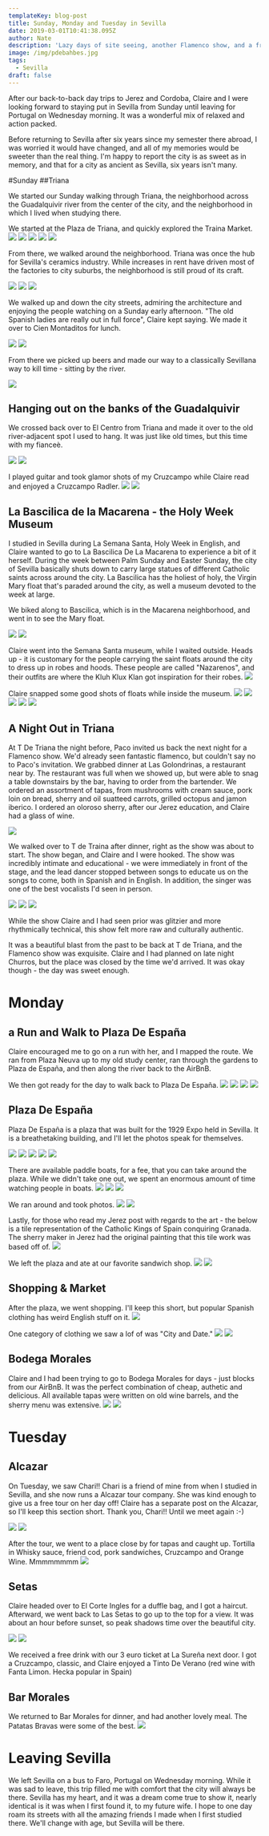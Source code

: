 ```yaml
---
templateKey: blog-post
title: Sunday, Monday and Tuesday in Sevilla
date: 2019-03-01T10:41:38.095Z
author: Nate
description: 'Lazy days of site seeing, another Flamenco show, and a friend reunion. Sevilla will always have my heart'
image: /img/pdebahbes.jpg
tags:
  - Sevilla
draft: false
---
```


After our back-to-back day trips to Jerez and Cordoba, Claire and I were looking forward to staying put in Sevilla from Sunday until leaving for Portugal on Wednesday morning. It was a wonderful mix of relaxed and action packed. 

Before returning to Sevilla after six years since my semester there abroad, I was worried it would have changed, and all of my memories would be sweeter than the real thing. I'm happy to report the city is as sweet as in memory, and that for a city as ancient as Sevilla, six years isn't many. 

#Sunday 
##Triana

We started our Sunday walking through Triana, the neighborhood across the Guadalquivir river from the center of the city, and the neighborhood in which I lived when studying there. 

We started at the Plaza de Triana, and quickly explored the Traina Market. 
![](/img/sevilla/trainaOutsideMarket.jpg)
![](/img/sevilla/trainaOutsideMarket2.jpg)
![](/img/sevilla/trainaInsideMarket.jpg)
![](/img/sevilla/trainaInsideMarket2.jpg)
![](/img/sevilla/trainaPuenteDeIsabel.jpg)

From there, we walked around the neighborhood. Triana was once the hub for Sevilla's ceramics industry. While increases in rent have driven most of the factories to city suburbs, the neighborhood is still proud of its craft. 

![](/img/sevilla/trianaCeramics1.jpg)
![](/img/sevilla/trianaCeramics2.jpg)
![](/img/sevilla/trianaCeramics3.jpg)

We walked up and down the city streets, admiring the architecture and enjoying the people watching on a Sunday early afternoon. "The old Spanish ladies are really out in full force", Claire kept saying. We made it over to Cien Montaditos for lunch.

![](/img/sevilla/trainaSanJacinto1.jpg)
![](/img/sevilla/trainaSanJacinto2.jpg)

From there we picked up beers and made our way to a classically Sevillana way to kill time - sitting by the river. 

![](/img/sevilla/trianaGuadalquivir.jpg)

## Hanging out on the banks of the Guadalquivir 
We crossed back over to El Centro from Triana and made it over to the old river-adjacent spot I used to hang. It was just like old times, but this time with my fianceè. 

![](/img/sevilla/riverPeopleChillin.jpg)
![](/img/sevilla/riverView.jpg)

I played guitar and took glamor shots of my Cruzcampo while Claire read and enjoyed a Cruzcampo Radler. 
![](/img/sevilla/riverCruzcampo.jpg)
![](/img/sevilla/riverClaireReading.jpg)

## La Bascilica de la Macarena - the Holy Week Museum

I studied in Sevilla during La Semana Santa, Holy Week in English, and Claire wanted to go to La Bascilica De La Macarena to experience a bit of it herself. During the week between Palm Sunday and Easter Sunday, the city of Sevilla basically shuts down to carry large statues of different Catholic saints across around the city. La Bascilica has the holiest of holy, the Virgin Mary float that's paraded around the city, as well a museum devoted to the week at large.

We biked along to Bascilica, which is in the Macarena neighborhood, and went in to see the Mary float. 

![](/img/sevilla/macarenaMary1.jpg)
![](/img/sevilla/macarenaMary2.jpg)

Claire went into the Semana Santa museum, while I waited outside. 
Heads up - it is customary for the people carrying the saint floats around the city to dress up in robes and hoods. These people are called "Nazarenos", and their outfits are where the Kluh Klux Klan got inspiration for their robes. 
![](/img/sevilla/macarenaNazareno.jpg)

Claire snapped some good shots of floats while inside the museum. 
![](/img/sevilla/macarenaMuseum1.jpg)
![](/img/sevilla/macarenaMuseum2.jpg)
![](/img/sevilla/macarenaMuseumFloat.jpg)
![](/img/sevilla/macarenaMuseumFloat2.jpg)
![](/img/sevilla/macarenaFloat3.jpg)

## A Night Out in Triana
At T De Triana the night before, Paco invited us back the next night for a Flamenco show. We'd already seen fantastic flamenco, but couldn't say no to Paco's invitation. 
We grabbed dinner at Las Golondrinas, a restaurant near by. The restaurant was full when we showed up, but were able to snag a table downstairs by the bar, having to order from the bartender. We ordered an assortment of tapas, from mushrooms with cream sauce, pork loin on bread, sherry and oil suatteed carrots, grilled octopus and jamon iberico. I ordered an oloroso sherry, after our Jerez education, and Claire had a glass of wine. 

![](/img/sevilla/barLasGolondrinosNapkin.jpg)

We walked over to T de Traina after dinner, right as the show was about to start. The show began, and Claire and I were hooked. The show was incredibly intimate and educational - we were immediately in front of the stage, and the lead dancer stopped between songs to educate us on the songs to come, both in Spanish and in English.
In addition, the singer was one of the best vocalists I'd seen in person.

![](/img/sevilla/TDTFlamencoFlyer.jpg)
![](/img/sevilla/flamencoTDT.jpg)
![](/img/sevilla/flamencoTDT2.jpg)

While the show Claire and I had seen prior was glitzier and more rhythmically technical, this show felt more raw and culturally authentic. 

It was a beautiful blast from the past to be back at T de Triana, and the Flamenco show was exquisite. Claire and I had planned on late night Churros, but the place was closed by the time we'd arrived. It was okay though - the day was sweet enough. 

# Monday
## a Run and Walk to Plaza De España
Claire encouraged me to go on a run with her, and I mapped the route. We ran from Plaza Neuva up to my old study center, ran through the gardens to Plaza de España, and then along the river back to the AirBnB. 

We then got ready for the day to walk back to Plaza De España. 
![](/img/sevilla/walkToPDEcathedralOutsideLandscape.jpg)
![](/img/sevilla/walkToPDEpuenteDeJerez.jpg)
![](/img/sevilla/walkToPDEpuenteDeJerez2.jpg)
![](/img/sevilla/walkToPDEunversidad.jpg)

## Plaza De España
Plaza De España is a plaza that was built for the 1929 Expo held in Sevilla. It is a breathetaking building, and I'll let the photos speak for themselves. 

![](/img/sevilla/PDE1.jpg)
![](/img/sevilla/PDE2.jpg)
![](/img/sevilla/PDE3.jpg)
![](/img/sevilla/PDE4.jpg)
![](/img/sevilla/PDE5.jpg)

There are available paddle boats, for a fee, that you can take around the plaza. While we didn't take one out, we spent an enormous amount of time watching people in boats. 
![](/img/sevilla/PDEboats3.jpg)
![](/img/sevilla/PDEboats4.jpg)
![](/img/sevilla/PDEboatsFrenchFamily.jpg)

We ran around and took photos. 
![](/img/sevilla/PDEBahbes.jpg)
![](/img/sevilla/PDEBahbesMadrid.jpg)

Lastly, for those who read my Jerez post with regards to the art - the below is a tile representation of the Catholic Kings of Spain conquiring Granada. The sherry maker in Jerez had the original painting that this tile work was based off of. 
![](/img/sevilla/PDEGranada.jpg)

We left the plaza and ate at our favorite sandwich shop. 
![](/img/sevilla/cienMontaditos.jpg)
![](/img/sevilla/cienMontaditos2.jpg)

## Shopping & Market
After the plaza, we went shopping. I'll keep this short, but popular Spanish clothing has weird English stuff on it. 
![](/img/sevilla/clothingApologize.jpg)

One category of clothing we saw a lof of was "City and Date."
![](/img/sevilla/clothingCityDate.jpg)
![](/img/sevilla/clothingCityDate2.jpg)

## Bodega Morales
Claire and I had been trying to go to Bodega Morales for days - just blocks from our AirBnB. It was the perfect combination of cheap, authetic and delicious. All available tapas were written on old wine barrels, and the sherry menu was extensive. 
![](/img/sevilla/moralesRestaurant.jpg)
![](/img/sevilla/moralesMenu.jpg)

# Tuesday 

## Alcazar
On Tuesday, we saw Chari!! Chari is a friend of mine from when I studied in Sevilla, and she now runs a Alcazar tour company. She was kind enough to give us a free tour on her day off! Claire has a separate post on the Alcazar, so I'll keep this section short. Thank you, Chari!! Until we meet again :-) 

![](/img/sevilla/outsideAlcazar.jpg)
![](/img/sevilla/chariPhoto.jpg)

After the tour, we went to a place close by for tapas and caught up. Tortilla in Whisky sauce, friend cod, pork sandwiches, Cruzcampo and Orange Wine. Mmmmmmmm
![](/img/sevilla/tapasAfterAlcazar.jpg)

## Setas
Claire headed over to El Corte Ingles for a duffle bag, and I got a haircut. Afterward, we went back to Las Setas to go up to the top for a view. It was about an hour before sunset, so peak shadows time over the beautiful city. 

![](/img/sevilla/topSetas1.jpg)
![](/img/sevilla/topSetasBahbes.jpg)

We received a free drink with our 3 euro ticket at La Sureña next door. I got a Cruzcampo, classic, and Claire enjoyed a Tinto De Verano (red wine with Fanta Limon. Hecka popular in Spain)

## Bar Morales
We returned to Bar Morales for dinner, and had another lovely meal. The Patatas Bravas were some of the best. 
![](/img/sevilla/moralesBravas.jpg)

# Leaving Sevilla

We left Sevilla on a bus to Faro, Portugal on Wednesday morning. While it was sad to leave, this trip filled me with comfort that the city will always be there. Sevilla has my heart, and it was a dream come true to show it, nearly identical is it was when I first found it, to my future wife. I hope to one day roam its streets with all the amazing friends I made when I first studied there. We'll change with age, but Sevilla will be there. 
